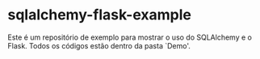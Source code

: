 # sqlalchemy-flask-example

Este é um repositório de exemplo para mostrar o uso do SQLAlchemy e o Flask.
Todos os códigos estão dentro da pasta `Demo'.
